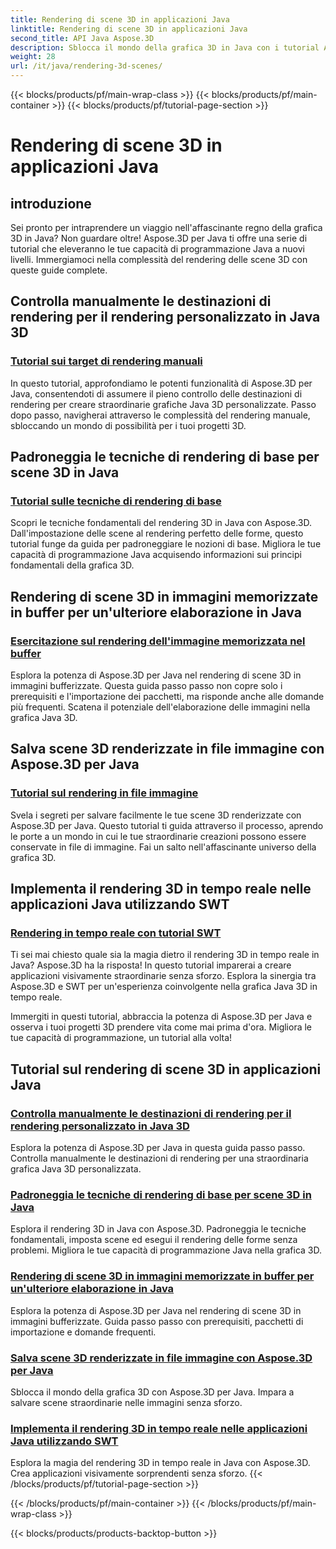 ```yaml
---
title: Rendering di scene 3D in applicazioni Java
linktitle: Rendering di scene 3D in applicazioni Java
second_title: API Java Aspose.3D
description: Sblocca il mondo della grafica 3D in Java con i tutorial Aspose.3D. Padroneggia facilmente il rendering manuale, le tecniche di base, l'elaborazione delle immagini e il rendering in tempo reale.
weight: 28
url: /it/java/rendering-3d-scenes/
---
```


{{< blocks/products/pf/main-wrap-class >}}
{{< blocks/products/pf/main-container >}}
{{< blocks/products/pf/tutorial-page-section >}}

# Rendering di scene 3D in applicazioni Java

## introduzione

Sei pronto per intraprendere un viaggio nell'affascinante regno della grafica 3D in Java? Non guardare oltre! Aspose.3D per Java ti offre una serie di tutorial che eleveranno le tue capacità di programmazione Java a nuovi livelli. Immergiamoci nella complessità del rendering delle scene 3D con queste guide complete.

## Controlla manualmente le destinazioni di rendering per il rendering personalizzato in Java 3D
### [Tutorial sui target di rendering manuali](./manual-render-targets/)

In questo tutorial, approfondiamo le potenti funzionalità di Aspose.3D per Java, consentendoti di assumere il pieno controllo delle destinazioni di rendering per creare straordinarie grafiche Java 3D personalizzate. Passo dopo passo, navigherai attraverso le complessità del rendering manuale, sbloccando un mondo di possibilità per i tuoi progetti 3D.

## Padroneggia le tecniche di rendering di base per scene 3D in Java
### [Tutorial sulle tecniche di rendering di base](./basic-rendering/)

Scopri le tecniche fondamentali del rendering 3D in Java con Aspose.3D. Dall'impostazione delle scene al rendering perfetto delle forme, questo tutorial funge da guida per padroneggiare le nozioni di base. Migliora le tue capacità di programmazione Java acquisendo informazioni sui principi fondamentali della grafica 3D.

## Rendering di scene 3D in immagini memorizzate in buffer per un'ulteriore elaborazione in Java
### [Esercitazione sul rendering dell'immagine memorizzata nel buffer](./render-to-buffered-image/)

Esplora la potenza di Aspose.3D per Java nel rendering di scene 3D in immagini bufferizzate. Questa guida passo passo non copre solo i prerequisiti e l'importazione dei pacchetti, ma risponde anche alle domande più frequenti. Scatena il potenziale dell'elaborazione delle immagini nella grafica Java 3D.

## Salva scene 3D renderizzate in file immagine con Aspose.3D per Java
### [Tutorial sul rendering in file immagine](./render-to-file/)

Svela i segreti per salvare facilmente le tue scene 3D renderizzate con Aspose.3D per Java. Questo tutorial ti guida attraverso il processo, aprendo le porte a un mondo in cui le tue straordinarie creazioni possono essere conservate in file di immagine. Fai un salto nell'affascinante universo della grafica 3D.

## Implementa il rendering 3D in tempo reale nelle applicazioni Java utilizzando SWT
### [Rendering in tempo reale con tutorial SWT](./real-time-rendering-swt/)

Ti sei mai chiesto quale sia la magia dietro il rendering 3D in tempo reale in Java? Aspose.3D ha la risposta! In questo tutorial imparerai a creare applicazioni visivamente straordinarie senza sforzo. Esplora la sinergia tra Aspose.3D e SWT per un'esperienza coinvolgente nella grafica Java 3D in tempo reale.

Immergiti in questi tutorial, abbraccia la potenza di Aspose.3D per Java e osserva i tuoi progetti 3D prendere vita come mai prima d'ora. Migliora le tue capacità di programmazione, un tutorial alla volta!
## Tutorial sul rendering di scene 3D in applicazioni Java
### [Controlla manualmente le destinazioni di rendering per il rendering personalizzato in Java 3D](./manual-render-targets/)
Esplora la potenza di Aspose.3D per Java in questa guida passo passo. Controlla manualmente le destinazioni di rendering per una straordinaria grafica Java 3D personalizzata.
### [Padroneggia le tecniche di rendering di base per scene 3D in Java](./basic-rendering/)
Esplora il rendering 3D in Java con Aspose.3D. Padroneggia le tecniche fondamentali, imposta scene ed esegui il rendering delle forme senza problemi. Migliora le tue capacità di programmazione Java nella grafica 3D.
### [Rendering di scene 3D in immagini memorizzate in buffer per un'ulteriore elaborazione in Java](./render-to-buffered-image/)
Esplora la potenza di Aspose.3D per Java nel rendering di scene 3D in immagini bufferizzate. Guida passo passo con prerequisiti, pacchetti di importazione e domande frequenti.
### [Salva scene 3D renderizzate in file immagine con Aspose.3D per Java](./render-to-file/)
Sblocca il mondo della grafica 3D con Aspose.3D per Java. Impara a salvare scene straordinarie nelle immagini senza sforzo.
### [Implementa il rendering 3D in tempo reale nelle applicazioni Java utilizzando SWT](./real-time-rendering-swt/)
Esplora la magia del rendering 3D in tempo reale in Java con Aspose.3D. Crea applicazioni visivamente sorprendenti senza sforzo.
{{< /blocks/products/pf/tutorial-page-section >}}

{{< /blocks/products/pf/main-container >}}
{{< /blocks/products/pf/main-wrap-class >}}

{{< blocks/products/products-backtop-button >}}
